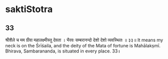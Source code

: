 
# saktiStotra
## 33
श्रीशैले च मम ग्रीवा महालक्ष्मीस्तु देवता ।
भैरवः सम्बरानन्दो देशो देशो व्यवस्थितः ॥ ३३॥
It means my neck is on the Śrīśaila, and the deity of the Mata of fortune is Mahālakṣmī.
Bhirava, Sambarananda, is situated in every place. 33॥